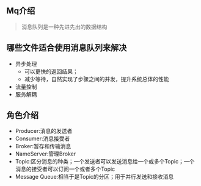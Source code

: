 ## Mq介绍

> 消息队列是一种先进先出的数据结构

## 哪些文件适合使用消息队列来解决

- 异步处理
    - 可以更快的返回结果；
    - 减少等待，自然实现了步骤之间的并发，提升系统总体的性能
- 流量控制
- 服务解耦

## 角色介绍

- Producer:消息的发送者
- Consumer:消息接受者
- Broker:暂存和传输消息
- NameServer:管理Broker
- Topic:区分消息的种类；一个发送者可以发送消息给一个或多个Topic；一个消息的接受者可以订阅一个或者多个Topic
- Message Queue:相当于是Topic的分区；用于并行发送和接收消息
   
